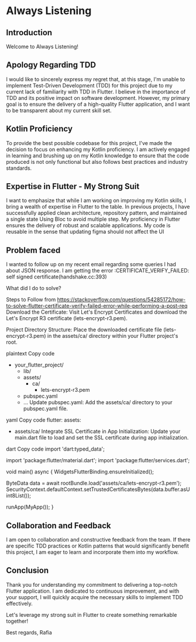 # Always Listening
## Introduction

Welcome to Always Listening! 

## Apology Regarding TDD

I would like to sincerely express my regret that, at this stage, I'm unable to implement Test-Driven Development (TDD) for this project due to my current lack of familiarity with TDD in Flutter. I believe in the importance of TDD and its positive impact on software development. However, my primary goal is to ensure the delivery of a high-quality Flutter application, and I want to be transparent about my current skill set.

## Kotlin Proficiency

To provide the best possible codebase for this project, I've made the decision to focus on enhancing my Kotlin proficiency. I am actively engaged in learning and brushing up on my Kotlin knowledge to ensure that the code produced is not only functional but also follows best practices and industry standards.

## Expertise in Flutter - My Strong Suit

I want to emphasize that while I am working on improving my Kotlin skills, I bring a wealth of expertise in Flutter to the table. In previous projects, I have successfully applied clean architecture, repository pattern, and maintained a single state Using Bloc to avoid multiple step. My proficiency in Flutter ensures the delivery of robust and scalable applications.
My code is reusable in the sense that updating figma should not affect the UI

## Problem faced

I wanted to follow up on my recent email regarding some queries I had about JSON response. I am getting the error :CERTIFICATE_VERIFY_FAILED: self signed certificate(handshake.cc:393)

What did I do to solve?

Steps to Follow from https://stackoverflow.com/questions/54285172/how-to-solve-flutter-certificate-verify-failed-error-while-performing-a-post-req
Download the Certificate:
Visit Let's Encrypt Certificates and download the Let's Encrypt R3 certificate (lets-encrypt-r3.pem).

Project Directory Structure:
Place the downloaded certificate file (lets-encrypt-r3.pem) in the assets/ca/ directory within your Flutter project's root.

plaintext
Copy code
- your_flutter_project/
    - lib/
    - assets/
        - ca/
            - lets-encrypt-r3.pem
    - pubspec.yaml
    - ...
      Update pubspec.yaml:
      Add the assets/ca/ directory to your pubspec.yaml file.

yaml
Copy code
flutter:
assets:
- assets/ca/
Integrate SSL Certificate in App Initialization:
Update your main.dart file to load and set the SSL certificate during app initialization.

dart
Copy code
import 'dart:typed_data';

import 'package:flutter/material.dart';
import 'package:flutter/services.dart';

void main() async {
WidgetsFlutterBinding.ensureInitialized();

ByteData data = await rootBundle.load('assets/ca/lets-encrypt-r3.pem');
SecurityContext.defaultContext.setTrustedCertificatesBytes(data.buffer.asUint8List());

runApp(MyApp());
}

## Collaboration and Feedback

I am open to collaboration and constructive feedback from the team. If there are specific TDD practices or Kotlin patterns that would significantly benefit this project, I am eager to learn and incorporate them into my workflow.

## Conclusion

Thank you for understanding my commitment to delivering a top-notch Flutter application. I am dedicated to continuous improvement, and with your support, I will quickly acquire the necessary skills to implement TDD effectively.

Let's leverage my strong suit in Flutter to create something remarkable together!

Best regards,
Rafia
